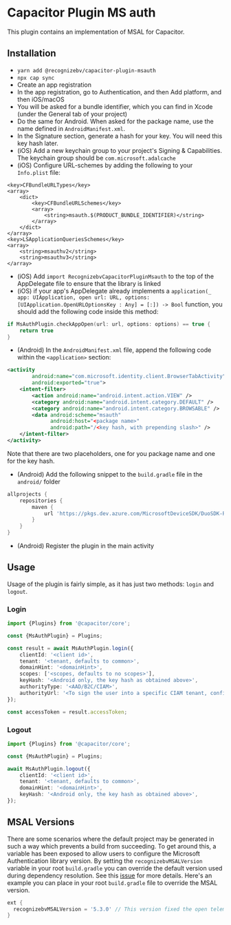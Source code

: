 # Capacitor Plugin MS auth
This plugin contains an implementation of MSAL for Capacitor. 

## Installation
* `yarn add @recognizebv/capacitor-plugin-msauth`
* `npx cap sync`
* Create an app registration
* In the app registration, go to Authentication, and then Add platform, and then iOS/macOS
* You will be asked for a bundle identifier, which you can find in Xcode (under the General tab of your project)
* Do the same for Android. When asked for the package name, use the name defined in `AndroidManifest.xml`.
* In the Signature section, generate a hash for your key. You will need this key hash later.
* (iOS) Add a new keychain group to your project's Signing & Capabilities. The keychain group should be `com.microsoft.adalcache`
* (iOS) Configure URL-schemes by adding the following to your `Info.plist` file:
```
<key>CFBundleURLTypes</key>
<array>
    <dict>
        <key>CFBundleURLSchemes</key>
        <array>
            <string>msauth.$(PRODUCT_BUNDLE_IDENTIFIER)</string>
        </array>
    </dict>
</array>
<key>LSApplicationQueriesSchemes</key>
<array>
    <string>msauthv2</string>
    <string>msauthv3</string>
</array>
```
* (iOS) Add `import RecognizebvCapacitorPluginMsauth` to the top of the AppDelegate file to ensure that the library is linked
* (iOS) if your app's AppDelegate already implements a `application(_ app: UIApplication, open url: URL, options: [UIApplication.OpenURLOptionsKey : Any] = [:]) -> Bool` function, you should add the following code inside this method:
```swift
if MsAuthPlugin.checkAppOpen(url: url, options: options) == true {
    return true
}
```

* (Android) In the `AndroidManifest.xml` file, append the following code within the `<application>` section:
```xml
<activity
        android:name="com.microsoft.identity.client.BrowserTabActivity"
        android:exported="true">
    <intent-filter>
        <action android:name="android.intent.action.VIEW" />
        <category android:name="android.intent.category.DEFAULT" />
        <category android:name="android.intent.category.BROWSABLE" />
        <data android:scheme="msauth"
              android:host="<package name>"
              android:path="/<key hash, with prepending slash>" />
    </intent-filter>
</activity>
```

Note that there are two placeholders, one for you package name and one for the key hash.

* (Android) Add the following snippet to the `build.gradle` file in the `android/` folder
```gradle
allprojects {
    repositories {
        maven {
            url 'https://pkgs.dev.azure.com/MicrosoftDeviceSDK/DuoSDK-Public/_packaging/Duo-SDK-Feed/maven/v1'
        }
    }
}
```

* (Android) Register the plugin in the main activity

## Usage
Usage of the plugin is fairly simple, as it has just two methods: `login` and `logout`.

### Login
```typescript
import {Plugins} from '@capacitor/core';

const {MsAuthPlugin} = Plugins;

const result = await MsAuthPlugin.login({
    clientId: '<client id>',
    tenant: '<tenant, defaults to common>',
    domainHint: '<domainHint>',
    scopes: ['<scopes, defaults to no scopes>'],
    keyHash: '<Android only, the key hash as obtained above>',
    authorityType: '<AAD/B2C/CIAM>',
    authorityUrl: '<To sign the user into a specific CIAM tenant, configure with a specific authority. For example: https://xxx.ciamlogin.com/dddd5555-eeee-6666-ffff-00001111aaaa>',
});

const accessToken = result.accessToken;
```

### Logout
```typescript
import {Plugins} from '@capacitor/core';

const {MsAuthPlugin} = Plugins;

await MsAuthPlugin.logout({
    clientId: '<client id>',
    tenant: '<tenant, defaults to common>',
    domainHint: '<domainHint>',
    keyHash: '<Android only, the key hash as obtained above>',
});
```
## MSAL Versions
There are some scenarios where the default project may be generated in such a way which prevents a build from succeeding. To get around this, a variable has been exposed to allow users to configure the Microsoft Authentication library version. By setting the `recognizebvMSALVersion` variable in your root `build.gradle` you can override the default version used during dependency resolution. See this [issue](https://github.com/recognizegroup/capacitor-plugin-msauth/issues/42) for more details. Here's an example you can place in your root `build.gradle` file to override the MSAL version.

```groovy
ext {
  recognizebvMSALVersion = '5.3.0' // This version fixed the open telemetry issue described in issue #42.
}
```
